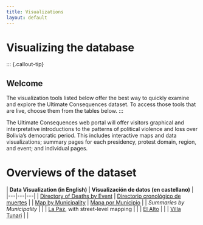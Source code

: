 ```yaml
---
title: Visualizations
layout: default
---
```

# Visualizing the database
    
::: {.callout-tip}
## Welcome

The visualization tools listed below offer the best way to quickly 
examine and explore the Ultimate Consequences dataset. To access those 
tools that are live, choose them from the tables below.
:::

The Ultimate Consequences web portal will offer visitors graphical and interpretative introductions to the patterns of political violence and loss over Bolivia’s democratic period. This includes interactive maps and data visualizations; summary pages for each presidency, protest domain, region, and event; and individual pages. 

# Overviews of the dataset

| **Data Visualization (in English)** | **Visualización de datos (en castellano)** |
|---|---|---|
| [Directory of Deaths by Event](/vis/Nested-Table.html) | [ Directorio cronológico de muertes](/vis/Directorio-Eventos-Muertes.html) |
| [Map by Municipality](/vis/Choropleth-Map-Municipality.html) | [Mapa por Municipio](/vis/Choropleth-Map-Municipality-es.html) |
| _Summaries by Municipality_ |  |
| [La Paz](https://ultimateconsequences.github.io/municipalities/Dashboard_La-Paz.html), with street-level mapping |  |
| [El Alto](https://ultimateconsequences.github.io/municipalities/Dashboard_El-Alto.html) |  |
| [Villa Tunari](https://ultimateconsequences.github.io/municipalities/Dashboard_Villa-Tunari.html) |  |


